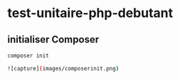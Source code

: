 # test-unitaire-php-debutant

## initialiser Composer

```bash
composer init

![capture](images/composerinit.png)
